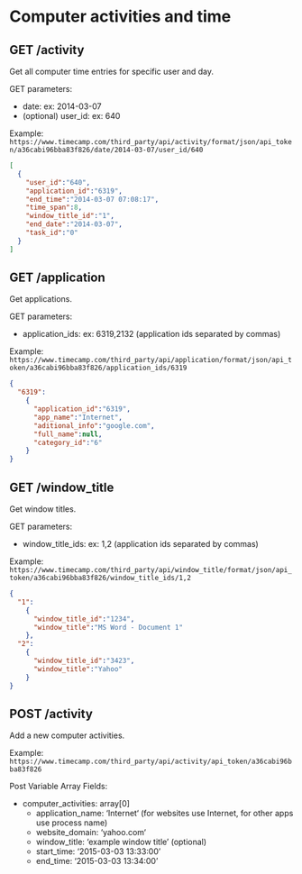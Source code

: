 Computer activities and time
======

GET /activity
----------

Get all computer time entries for specific user and day.

GET parameters:
* date: ex: 2014-03-07
* (optional) user_id: ex: 640

Example:
`https://www.timecamp.com/third_party/api/activity/format/json/api_token/a36cabi96bba83f826/date/2014-03-07/user_id/640`

```json
[
  {
    "user_id":"640",
    "application_id":"6319",
    "end_time":"2014-03-07 07:08:17",
    "time_span":8,
    "window_title_id":"1",
    "end_date":"2014-03-07",
    "task_id":"0"
  }
]
```

GET /application
----------

Get applications.

GET parameters:
* application_ids: ex: 6319,2132 (application ids separated by commas)

Example:
`https://www.timecamp.com/third_party/api/application/format/json/api_token/a36cabi96bba83f826/application_ids/6319`

```json
{
  "6319":
    {
      "application_id":"6319",
      "app_name":"Internet",
      "aditional_info":"google.com",
      "full_name":null,
      "category_id":"6"
    }
}
```

GET /window_title
----------

Get window titles.

GET parameters:
* window_title_ids: ex: 1,2 (application ids separated by commas)

Example:
`https://www.timecamp.com/third_party/api/window_title/format/json/api_token/a36cabi96bba83f826/window_title_ids/1,2`

```json
{
  "1":
    {
      "window_title_id":"1234",
      "window_title":"MS Word - Document 1"
    },
  "2":
    {
      "window_title_id":"3423",
      "window_title":"Yahoo"
    }
}
```

POST /activity
----------

Add a new computer activities.

Example:
`https://www.timecamp.com/third_party/api/activity/api_token/a36cabi96bba83f826`

Post Variable Array Fields:
* computer_activities: array[0]
  * application_name: ‘Internet‘ (for websites use Internet, for other apps use process name)
  * website_domain: ‘yahoo.com‘
  * window_title: ‘example window title’ (optional)
  * start_time: ‘2015-03-03 13:33:00’
  * end_time: ‘2015-03-03 13:34:00’

